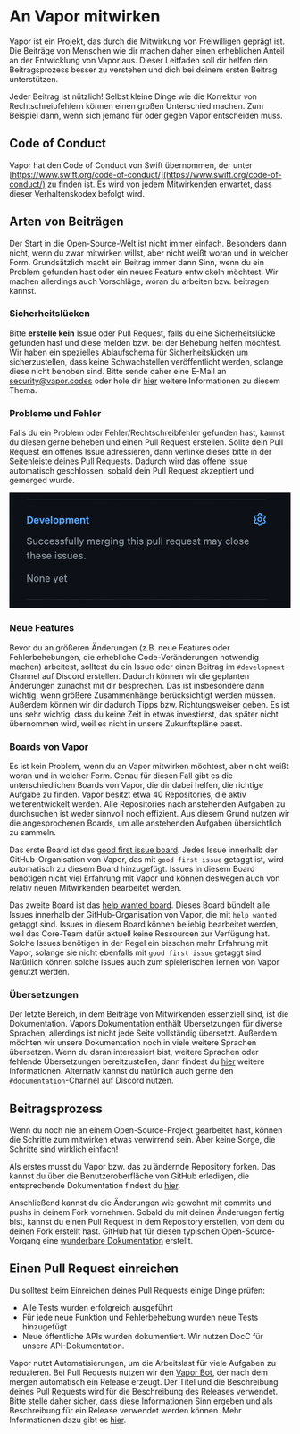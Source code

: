 # An Vapor mitwirken

Vapor ist ein Projekt, das durch die Mitwirkung von Freiwilligen geprägt ist. Die Beiträge von Menschen wie dir machen daher einen erheblichen Anteil an der Entwicklung von Vapor aus. Dieser Leitfaden soll dir helfen den Beitragsprozess besser zu verstehen und dich bei deinem ersten Beitrag unterstützen.

Jeder Beitrag ist nützlich! Selbst kleine Dinge wie die Korrektur von Rechtschreibfehlern können einen großen Unterschied machen. Zum Beispiel dann, wenn sich jemand für oder gegen Vapor entscheiden muss. 

## Code of Conduct

Vapor hat den Code of Conduct von Swift übernommen, der unter [https://www.swift.org/code-of-conduct/](https://www.swift.org/code-of-conduct/) zu finden ist. Es wird von jedem Mitwirkenden erwartet, dass dieser Verhaltenskodex befolgt wird.

## Arten von Beiträgen

Der Start in die Open-Source-Welt ist nicht immer einfach. Besonders dann nicht, wenn du zwar mitwirken willst, aber nicht weißt woran und in welcher Form. Grundsätzlich macht ein Beitrag immer dann Sinn, wenn du ein Problem gefunden hast oder ein neues Feature entwickeln möchtest. Wir machen allerdings auch Vorschläge, woran du arbeiten bzw. beitragen kannst.

### Sicherheitslücken

Bitte **erstelle kein** Issue oder Pull Request, falls du eine Sicherheitslücke gefunden hast und diese melden bzw. bei der Behebung helfen möchtest. Wir haben ein spezielles Ablaufschema für Sicherheitslücken um sicherzustellen, dass keine Schwachstellen veröffentlicht werden, solange diese nicht behoben sind. Bitte sende daher eine E-Mail an security@vapor.codes oder hole dir [hier](https://github.com/vapor/.github/blob/main/SECURITY.md) weitere Informationen zu diesem Thema.

### Probleme und Fehler

Falls du ein Problem oder Fehler/Rechtschreibfehler gefunden hast, kannst du diesen gerne beheben und einen Pull Request erstellen. Sollte dein Pull Request ein offenes Issue adressieren, dann verlinke dieses bitte in der Seitenleiste deines Pull Requests. Dadurch wird das offene Issue automatisch geschlossen, sobald dein Pull Request akzeptiert und gemerged wurde.

![GitHub Issue verlinken](../images/github-link-issue.png)

### Neue Features

Bevor du an größeren Änderungen (z.B. neue Features oder Fehlerbehebungen, die erhebliche Code-Veränderungen notwendig machen) arbeitest, solltest du ein Issue oder einen Beitrag im `#development`-Channel auf Discord erstellen. Dadurch können wir die geplanten Änderungen zunächst mit dir besprechen. Das ist insbesondere dann wichtig, wenn größere Zusammenhänge berücksichtigt werden müssen. Außerdem können wir dir dadurch Tipps bzw. Richtungsweiser geben. Es ist uns sehr wichtig, dass du keine Zeit in etwas investierst, das später nicht übernommen wird, weil es nicht in unsere Zukunftspläne passt.

### Boards von Vapor

Es ist kein Problem, wenn du an Vapor mitwirken möchtest, aber nicht weißt woran und in welcher Form. Genau für diesen Fall gibt es die unterschiedlichen Boards von Vapor, die dir dabei helfen, die richtige Aufgabe zu finden. Vapor besitzt etwa 40 Repositories, die aktiv weiterentwickelt werden. Alle Repositories nach anstehenden Aufgaben zu durchsuchen ist weder sinnvoll noch effizient. Aus diesem Grund nutzen wir die angesprochenen Boards, um alle anstehenden Aufgaben übersichtlich zu sammeln.

Das erste Board ist das [good first issue board](https://github.com/orgs/vapor/projects/10). Jedes Issue innerhalb der GitHub-Organisation von Vapor, das mit `good first issue` getaggt ist, wird automatisch zu diesem Board hinzugefügt. Issues in diesem Board benötigen nicht viel Erfahrung mit Vapor und können deswegen auch von relativ neuen Mitwirkenden bearbeitet werden.

Das zweite Board ist das [help wanted board](https://github.com/orgs/vapor/projects/11). Dieses Board bündelt alle Issues innerhalb der GitHub-Organisation von Vapor, die mit `help wanted` getaggt sind. Issues in diesem Board können beliebig bearbeitet werden, weil das Core-Team dafür aktuell keine Ressourcen zur Verfügung hat. Solche Issues benötigen in der Regel ein bisschen mehr Erfahrung mit Vapor, solange sie nicht ebenfalls mit `good first issue` getaggt sind. Natürlich können solche Issues auch zum spielerischen lernen von Vapor genutzt werden.

### Übersetzungen

Der letzte Bereich, in dem Beiträge von Mitwirkenden essenziell sind, ist die Dokumentation. Vapors Dokumentation enthält Übersetzungen für diverse Sprachen, allerdings ist nicht jede Seite vollständig übersetzt. Außerdem möchten wir unsere Dokumentation noch in viele weitere Sprachen übersetzen. Wenn du daran interessiert bist, weitere Sprachen oder fehlende Übersetzungen bereitzustellen, dann findest du [hier](https://github.com/vapor/docs#translating) weitere Informationen. Alternativ kannst du natürlich auch gerne den `#documentation`-Channel auf Discord nutzen.

## Beitragsprozess

Wenn du noch nie an einem Open-Source-Projekt gearbeitet hast, können die Schritte zum mitwirken etwas verwirrend sein. Aber keine Sorge, die Schritte sind wirklich einfach!

Als erstes musst du Vapor bzw. das zu ändernde Repository forken. Das kannst du über die Benutzeroberfläche von GitHub erledigen, die entsprechende Dokumentation findest du [hier](https://docs.github.com/en/get-started/quickstart/fork-a-repo).

Anschließend kannst du die Änderungen wie gewohnt mit commits und pushs in deinem Fork vornehmen. Sobald du mit deinen Änderungen fertig bist, kannst du einen Pull Request in dem Repository erstellen, von dem du deinen Fork erstellt hast. GitHub hat für diesen typischen Open-Source-Vorgang eine [wunderbare Dokumentation](https://docs.github.com/en/pull-requests/collaborating-with-pull-requests/proposing-changes-to-your-work-with-pull-requests/creating-a-pull-request-from-a-fork) erstellt. 

## Einen Pull Request einreichen

Du solltest beim Einreichen deines Pull Requests einige Dinge prüfen:

* Alle Tests wurden erfolgreich ausgeführt
* Für jede neue Funktion und Fehlerbehebung wurden neue Tests hinzugefügt
* Neue öffentliche APIs wurden dokumentiert. Wir nutzen DocC für unsere API-Dokumentation.

Vapor nutzt Automatisierungen, um die Arbeitslast für viele Aufgaben zu reduzieren. Bei Pull Requests nutzen wir den [Vapor Bot](https://github.com/VaporBot), der nach dem mergen automatisch ein Release erzeugt. Der Titel und die Beschreibung deines Pull Requests wird für die Beschreibung des Releases verwendet. Bitte stelle daher sicher, dass diese Informationen Sinn ergeben und als Beschreibung für ein Release verwendet werden können. Mehr Informationen dazu gibt es [hier](https://github.com/vapor/vapor/blob/main/.github/contributing.md#release-title).
